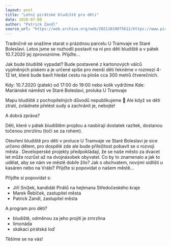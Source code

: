 ```yaml
---
layout: post
title: "Letní pirátské bludiště pro děti"
date: 2020-07-08
author: "Patrick Zandl"
source_url: "https://web.archive.org/web/20211019075612/https://www.piratibrandys.cz/clanek/2020-07-08-letni-piratske-bludiste-pro-deti"
---
```

Tradničně se snažíme starat o prázdnou parcelu U Tramvaje ve Staré Boleslavi. Letos jsme se rozhodli postavit na ní pro děti bludiště a v pátek 10.7.2020 jej zprovozníme. Přijďte…

Jak bude bludiště vypadat? Bude postavené z kartonových válců vyplněných pískem a je určené spíše pro menší děti řekněme v rozmezí 4-12 let, které bude bavit hledat cestu na ploše cca 300 metrů čtverečních.

Kdy: 10.7.2020 (pátek) od 17:00 do 19:00 nebo kolik vydržíme Kde: Mariánské náměstí ve Staré Boleslavi, proluka U Tramvaje

Mapu bludiště z pochopitelných důvodů nepublikujeme 🙂 Ale když se děti ztratí, zvládnete přelést sudy a zachránit je, nebojte!

A dobrá zpráva?

Děti, které v pátek bludištěm projdou a nasbírají dostatek razítek, dostanou točenou zmrzlinu (točí se za rohem).

Otevření bludiště pro děti v proluce U Tramvaje ve Staré Boleslavi je sice určeno dětem, pro dospělé zde ale bude příležitost pobavit se o rozvoji města . Developerské projekty předpokládají, že se naše město za dvacet let může rozrůst až na dvojnásobek obyvatel. Co by to znamenalo a jak to udělat, aby se nám ve městě dobře žilo? Jak s obchvatem, novými sídlišti u kasáren nebo na Vrábí? Přijďte si popovídat o našem městě…

Přijďte si popovídat s:

- Jiří Snížek, kandidát Pirátů na hejtmana Středočeského kraje
- Marek Řebíček, zastupitel města
- Patrick Zandl, zastupitel města

A program pro děti?

- bludiště, odměnou za jeho projití je zmrzlina
- limonáda
- skákací pirátská loď

Těšíme se na vás!
